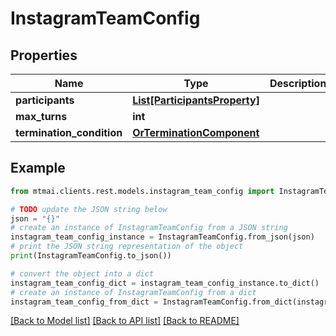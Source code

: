 # InstagramTeamConfig


## Properties

Name | Type | Description | Notes
------------ | ------------- | ------------- | -------------
**participants** | [**List[ParticipantsProperty]**](ParticipantsProperty.md) |  | 
**max_turns** | **int** |  | 
**termination_condition** | [**OrTerminationComponent**](OrTerminationComponent.md) |  | 

## Example

```python
from mtmai.clients.rest.models.instagram_team_config import InstagramTeamConfig

# TODO update the JSON string below
json = "{}"
# create an instance of InstagramTeamConfig from a JSON string
instagram_team_config_instance = InstagramTeamConfig.from_json(json)
# print the JSON string representation of the object
print(InstagramTeamConfig.to_json())

# convert the object into a dict
instagram_team_config_dict = instagram_team_config_instance.to_dict()
# create an instance of InstagramTeamConfig from a dict
instagram_team_config_from_dict = InstagramTeamConfig.from_dict(instagram_team_config_dict)
```
[[Back to Model list]](../README.md#documentation-for-models) [[Back to API list]](../README.md#documentation-for-api-endpoints) [[Back to README]](../README.md)


